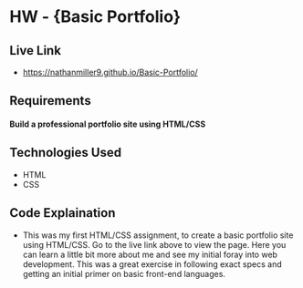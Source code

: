 # HW - {Basic Portfolio}

## Live Link 
 - https://nathanmiller9.github.io/Basic-Portfolio/

## Requirements
#### Build a professional portfolio site using HTML/CSS

## Technologies Used
- HTML
- CSS

## Code Explaination
- This was my first HTML/CSS assignment, to create a basic portfolio site using HTML/CSS.  Go to the live link above to view the page.  Here you can learn a little bit more about me and see my initial foray into web development.  This was a great exercise in following exact specs and getting an initial primer on basic front-end languages.

